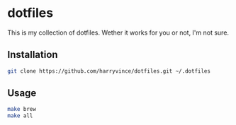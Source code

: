# dotfiles

This is my collection of dotfiles. Wether it works for you or not, I'm not sure.

## Installation

```sh
git clone https://github.com/harryvince/dotfiles.git ~/.dotfiles
```

## Usage

```sh
make brew
make all
```

